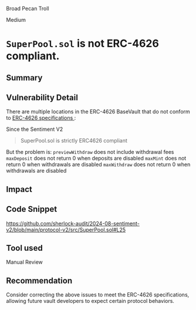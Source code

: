Broad Pecan Troll

Medium

# `SuperPool.sol` is not ERC-4626 compliant.

## Summary

## Vulnerability Detail

There are multiple locations in the ERC-4626 BaseVault that do not conform to [ERC-4626 specifications ](https://eips.ethereum.org/EIPS/eip-4626):

Since the Sentiment V2
>SuperPool.sol is strictly ERC4626 compliant

But the problem is:
`previewWithdraw` does not include withdrawal fees
`maxDeposit` does not return 0 when deposits are disabled
`maxMint` does not return 0 when withdrawals are disabled
`maxWithdraw` does not return 0 when withdrawals are disabled

## Impact

## Code Snippet
https://github.com/sherlock-audit/2024-08-sentiment-v2/blob/main/protocol-v2/src/SuperPool.sol#L25
## Tool used

Manual Review

## Recommendation
Consider correcting the above issues to meet the ERC-4626 specifications, allowing future vault developers to expect certain protocol behaviors.